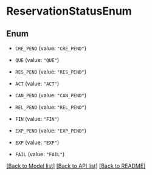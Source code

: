 # ReservationStatusEnum

## Enum


* `CRE_PEND` (value: `"CRE_PEND"`)

* `QUE` (value: `"QUE"`)

* `RES_PEND` (value: `"RES_PEND"`)

* `ACT` (value: `"ACT"`)

* `CAN_PEND` (value: `"CAN_PEND"`)

* `REL_PEND` (value: `"REL_PEND"`)

* `FIN` (value: `"FIN"`)

* `EXP_PEND` (value: `"EXP_PEND"`)

* `EXP` (value: `"EXP"`)

* `FAIL` (value: `"FAIL"`)


[[Back to Model list]](../README.md#documentation-for-models) [[Back to API list]](../README.md#documentation-for-api-endpoints) [[Back to README]](../README.md)


